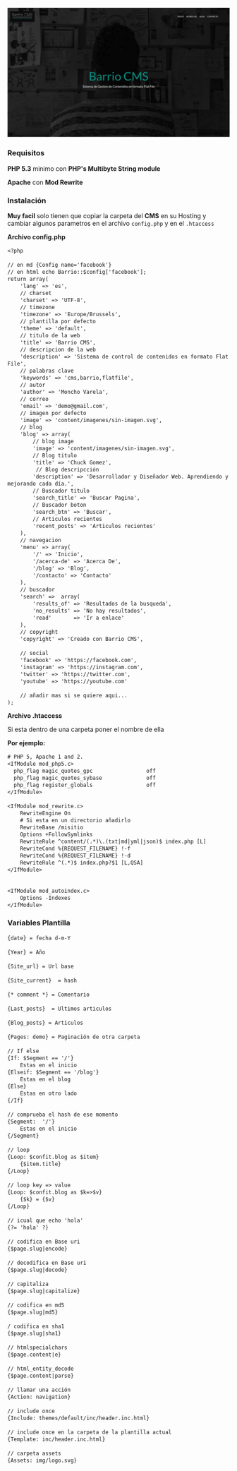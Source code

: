
![Barrio CMS](./themes/default/screenshot.jpeg)


### Requisitos

**PHP 5.3** minimo con **PHP's Multibyte String module**

**Apache** con **Mod Rewrite**


### Instalación

**Muy facil** solo tienen que copiar la carpeta del **CMS** en su Hosting y cambiar algunos parametros en el archivo ```config.php``` y en el ```.htaccess```


**Archivo config.php**


    <?php

    // en md {Config name='facebook'}
    // en html echo Barrio::$config['facebook'];
    return array(
        'lang' => 'es',
        // charset
        'charset' => 'UTF-8',
        // timezone
        'timezone' => 'Europe/Brussels',
        // plantilla por defecto
        'theme' => 'default',
        // titulo de la web
        'title' => 'Barrio CMS',
        // descripcion de la web
        'description' => 'Sistema de control de contenidos en formato Flat File',
        // palabras clave
        'keywords' => 'cms,barrio,flatfile',
        // autor
        'author' => 'Moncho Varela',
        // correo
        'email' => 'demo@gmail.com',
        // imagen por defecto
        'image' => 'content/imagenes/sin-imagen.svg',
        // blog
        'blog' => array(
            // blog image
            'image' => 'content/imagenes/sin-imagen.svg',
            // Blog titulo
            'title' => 'Chuck Gomez',
             // Blog descripcción
            'description' => 'Desarrollador y Diseñador Web. Aprendiendo y mejorando cada día.',
            // Buscador titulo
            'search_title' => 'Buscar Pagina',
            // Buscador boton
            'search_btn' => 'Buscar',
            // Articulos recientes
            'recent_posts' => 'Articulos recientes'
        ),
        // navegacion
        'menu' => array(
            '/' => 'Inicio',
            '/acerca-de' => 'Acerca De',
            '/blog' => 'Blog',
            '/contacto' => 'Contacto'
        ),
        // buscador
        'search' =>  array(
            'results_of' => 'Resultados de la busqueda',
            'no_results' => 'No hay resultados',
            'read'       => 'Ir a enlace'
        ),
        // copyright
        'copyright' => 'Creado con Barrio CMS',

        // social
        'facebook' => 'https://facebook.com',
        'instagram' => 'https://instagram.com',
        'twitter' => 'https://twitter.com',
        'youtube' => 'https://youtube.com'

        // añadir mas si se quiere aqui...
    );




**Archivo .htaccess**

Si esta dentro de una carpeta poner el nombre de ella

**Por ejemplo:**

    # PHP 5, Apache 1 and 2.
    <IfModule mod_php5.c>
      php_flag magic_quotes_gpc                 off
      php_flag magic_quotes_sybase              off
      php_flag register_globals                 off
    </IfModule>

    <IfModule mod_rewrite.c>
        RewriteEngine On
        # Si esta en un directorio añadirlo
        RewriteBase /misitio
        Options +FollowSymlinks
        RewriteRule ^content/(.*)\.(txt|md|yml|json)$ index.php [L]
        RewriteCond %{REQUEST_FILENAME} !-f
        RewriteCond %{REQUEST_FILENAME} !-d
        RewriteRule ^(.*)$ index.php?$1 [L,QSA]
    </IfModule>


    <IfModule mod_autoindex.c>
        Options -Indexes
    </IfModule>



### Variables Plantilla


    {date} = fecha d-m-Y

    {Year} = Año
 
    {Site_url} = Url base

    {Site_current}  = hash
    
    {* comment *} = Comentario

    {Last_posts}  = Ultimos articulos

    {Blog_posts} = Articulos

    {Pages: demo} = Paginación de otra carpeta

    // If else
    {If: $Segment == '/'}
        Estas en el inicio
    {Elseif: $Segment == '/blog'}
        Estas en el blog
    {Else}
        Estas en otro lado
    {/If}

    // comprueba el hash de ese momento
    {Segment:  '/'}
        Estas en el inicio
    {/Segment}
    
    // loop
    {Loop: $confit.blog as $item}
        {$item.title}
    {/Loop}

    // loop key => value
    {Loop: $confit.blog as $k=>$v}
        {$k} = {$v}
    {/Loop}

    // icual que echo 'hola'
    {?= 'hola' ?}

    // codifica en Base uri
    {$page.slug|encode}

    // decodifica en Base uri
    {$page.slug|decode}

    // capitaliza
    {$page.slug|capitalize}

    // codifica en md5
    {$page.slug|md5}

    / codifica en sha1
    {$page.slug|sha1}

    // htmlspecialchars
    {$page.content|e}

    // html_entity_decode
    {$page.content|parse}

    // llamar una acción
    {Action: navigation}

    // include once
    {Include: themes/default/inc/header.inc.html}

    // include once en la carpeta de la plantilla actual
    {Template: inc/header.inc.html}
    
    // carpeta assets
    {Assets: img/logo.svg}